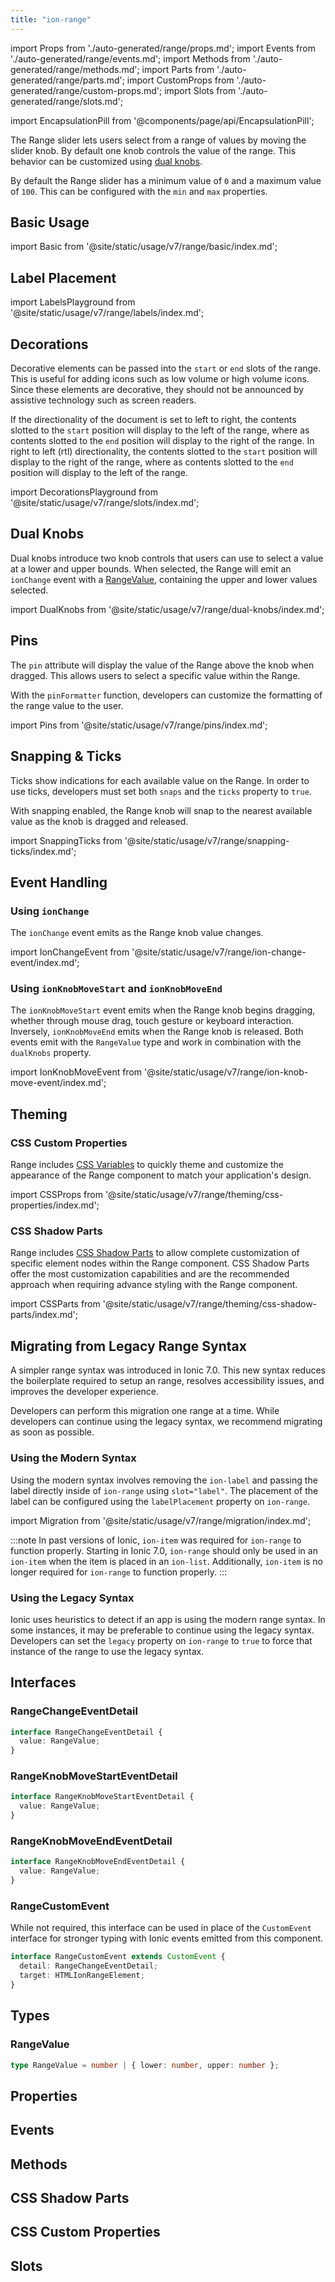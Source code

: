 ```yaml
---
title: "ion-range"
---
```

import Props from './auto-generated/range/props.md';
import Events from './auto-generated/range/events.md';
import Methods from './auto-generated/range/methods.md';
import Parts from './auto-generated/range/parts.md';
import CustomProps from './auto-generated/range/custom-props.md';
import Slots from './auto-generated/range/slots.md';

<head>
  <title>Range Slider | ion-range: Slider Knob Controls with Labels</title>
  <meta name="description" content="ion-range lets you select from a range of values by moving the slider. It accepts dual knobs but one controls the value and labels can be placed on either side." />
</head>

import EncapsulationPill from '@components/page/api/EncapsulationPill';

<EncapsulationPill type="shadow" />


The Range slider lets users select from a range of values by moving the slider knob. By default one knob controls the value of the range. This behavior can be customized using [dual knobs](#dual-knobs).

By default the Range slider has a minimum value of `0` and a maximum value of `100`. This can be configured with the `min` and `max` properties.

## Basic Usage

import Basic from '@site/static/usage/v7/range/basic/index.md';

<Basic />

## Label Placement

import LabelsPlayground from '@site/static/usage/v7/range/labels/index.md';

<LabelsPlayground />

## Decorations

Decorative elements can be passed into the `start` or `end` slots of the range. This is useful for adding icons such as low volume or high volume icons. Since these elements are decorative, they should not be announced by assistive technology such as screen readers.

If the directionality of the document is set to left to right, the contents slotted to the `start` position will display to the left of the range, where as contents slotted to the `end` position will display to the right of the range. In right to left (rtl) directionality, the contents slotted to the `start` position will display to the right of the range, where as contents slotted to the `end` position will display to the left of the range.

import DecorationsPlayground from '@site/static/usage/v7/range/slots/index.md';

<DecorationsPlayground />

## Dual Knobs

Dual knobs introduce two knob controls that users can use to select a value at a lower and upper bounds. When selected, the Range will emit an `ionChange` event with a [RangeValue](#rangevalue), containing the upper and lower values selected.

import DualKnobs from '@site/static/usage/v7/range/dual-knobs/index.md';

<DualKnobs />

## Pins

The `pin` attribute will display the value of the Range above the knob when dragged. This allows users to select a specific value within the Range.

With the `pinFormatter` function, developers can customize the formatting of the range value to the user.

import Pins from '@site/static/usage/v7/range/pins/index.md';

<Pins />

## Snapping & Ticks

Ticks show indications for each available value on the Range. In order to use ticks, developers must set both `snaps` and the `ticks` property to `true`.

With snapping enabled, the Range knob will snap to the nearest available value as the knob is dragged and released.

import SnappingTicks from '@site/static/usage/v7/range/snapping-ticks/index.md';

<SnappingTicks />

## Event Handling

### Using `ionChange`

The `ionChange` event emits as the Range knob value changes.

import IonChangeEvent from '@site/static/usage/v7/range/ion-change-event/index.md';

<IonChangeEvent />

### Using `ionKnobMoveStart` and `ionKnobMoveEnd`

The `ionKnobMoveStart` event emits when the Range knob begins dragging, whether through mouse drag, touch gesture or keyboard interaction. Inversely, `ionKnobMoveEnd` emits when the Range knob is released. Both events emit with the `RangeValue` type and work in combination with the `dualKnobs` property.

import IonKnobMoveEvent from '@site/static/usage/v7/range/ion-knob-move-event/index.md';

<IonKnobMoveEvent />

## Theming

### CSS Custom Properties

Range includes [CSS Variables](#css-custom-properties) to quickly theme and customize the appearance of the Range component to match your application's design.

import CSSProps from '@site/static/usage/v7/range/theming/css-properties/index.md';

<CSSProps />

### CSS Shadow Parts

Range includes [CSS Shadow Parts](#css-shadow-parts) to allow complete customization of specific element nodes within the Range component. CSS Shadow Parts offer the most customization capabilities and are the recommended approach when requiring advance styling with the Range component.

import CSSParts from '@site/static/usage/v7/range/theming/css-shadow-parts/index.md';

<CSSParts />

## Migrating from Legacy Range Syntax

A simpler range syntax was introduced in Ionic 7.0. This new syntax reduces the boilerplate required to setup an range, resolves accessibility issues, and improves the developer experience.

Developers can perform this migration one range at a time. While developers can continue using the legacy syntax, we recommend migrating as soon as possible.

### Using the Modern Syntax

Using the modern syntax involves removing the `ion-label` and passing the label directly inside of `ion-range` using `slot="label"`. The placement of the label can be configured using the `labelPlacement` property on `ion-range`.

import Migration from '@site/static/usage/v7/range/migration/index.md';

<Migration />


:::note
In past versions of Ionic, `ion-item` was required for `ion-range` to function properly. Starting in Ionic 7.0, `ion-range` should only be used in an `ion-item` when the item is placed in an `ion-list`. Additionally, `ion-item` is no longer required for `ion-range` to function properly.
:::

### Using the Legacy Syntax

Ionic uses heuristics to detect if an app is using the modern range syntax. In some instances, it may be preferable to continue using the legacy syntax. Developers can set the `legacy` property on `ion-range` to `true` to force that instance of the range to use the legacy syntax.


## Interfaces

### RangeChangeEventDetail

```typescript
interface RangeChangeEventDetail {
  value: RangeValue;
}
```

### RangeKnobMoveStartEventDetail

```typescript
interface RangeKnobMoveStartEventDetail {
  value: RangeValue;
}
```

### RangeKnobMoveEndEventDetail

```typescript
interface RangeKnobMoveEndEventDetail {
  value: RangeValue;
}
```

### RangeCustomEvent

While not required, this interface can be used in place of the `CustomEvent` interface for stronger typing with Ionic events emitted from this component.

```typescript
interface RangeCustomEvent extends CustomEvent {
  detail: RangeChangeEventDetail;
  target: HTMLIonRangeElement;
}
```

## Types

### RangeValue

```typescript
type RangeValue = number | { lower: number, upper: number };
```


## Properties
<Props />

## Events
<Events />

## Methods
<Methods />

## CSS Shadow Parts
<Parts />

## CSS Custom Properties
<CustomProps />

## Slots
<Slots />
